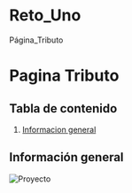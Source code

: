 # Reto_Uno
Página_Tributo 
#  Pagina Tributo

## Tabla de  contenido
1. [Informacion general](#informacion-general)

## Información general

![Proyecto](https://subefotos.com/ver/?88c8f55f24871820a83c48573272b1afo.jpg)
